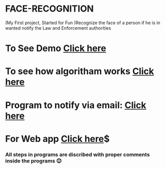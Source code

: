 # FACE-RECOGNITION
(My First project, Started for Fun )Recognize the face of a person if  he is in wanted notify the Law and Enforcement authorities  

# To See Demo <a href="https://youtu.be/VhRQn6AW3hU">Click here</a>

# To see how algoritham works <a href="https://youtu.be/Os1hssw_MfU">Click here</a>

# Program to notify via email: <a href="https://github.com/sreeragrnandan/FACE-RECOGNITION/blob/master/SendEmail.py">Click here</a> 

# For Web app <a href="https://github.com/sreeragrnandan/FACE-RECOGNITION/tree/master/FaceRecognition2.0/WebApp">Click here</a>$

### All steps in programs are discribed with proper comments inside the programs 😊
